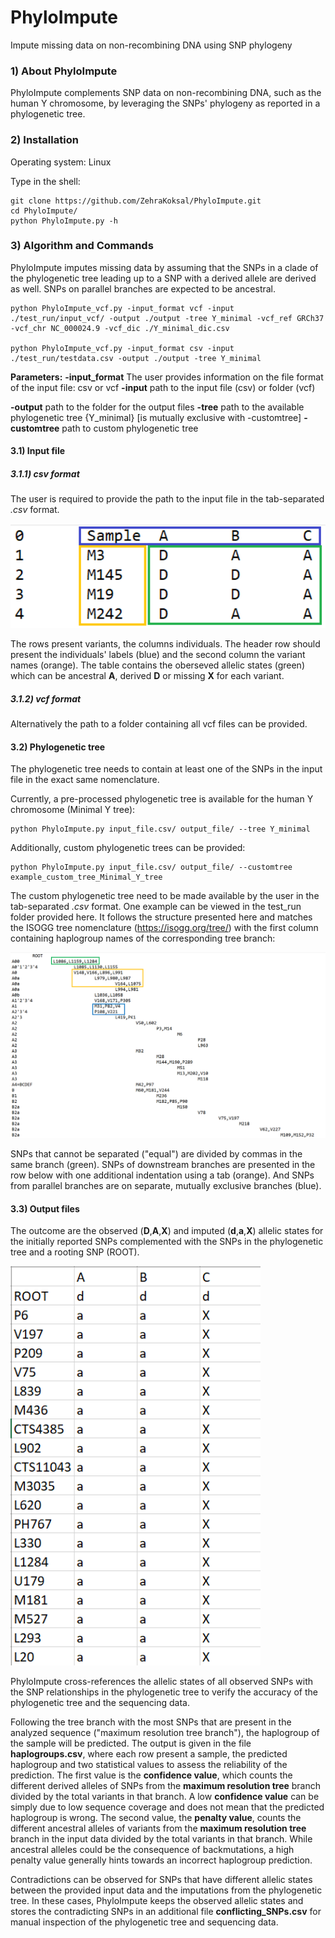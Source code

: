 # PhyloImpute
Impute missing data on non-recombining DNA using SNP phylogeny

### 1) About PhyloImpute
PhyloImpute complements SNP data on non-recombining DNA, such as the human Y chromosome, by leveraging the SNPs' phylogeny as reported in a phylogenetic tree.

### 2) Installation
Operating system: Linux

Type in the shell:
```
git clone https://github.com/ZehraKoksal/PhyloImpute.git
cd PhyloImpute/
python PhyloImpute.py -h
```

### 3) Algorithm and Commands
PhyloImpute imputes missing data by assuming that the SNPs in a clade of the phylogenetic tree leading up to a SNP with a derived allele are derived as well. SNPs on parallel branches are expected to be ancestral.

```
python PhyloImpute_vcf.py -input_format vcf -input ./test_run/input_vcf/ -output ./output -tree Y_minimal -vcf_ref GRCh37 -vcf_chr NC_000024.9 -vcf_dic ./Y_minimal_dic.csv

python PhyloImpute_vcf.py -input_format csv -input ./test_run/testdata.csv -output ./output -tree Y_minimal

```
**Parameters:**
**-input_format** The user provides information on the file format of the input file: csv or vcf
**-input** path to the input file (csv) or folder (vcf) 

**-output** path to the folder for the output files
**-tree** path to the available phylogenetic tree {Y_minimal} [is mutually exclusive with -customtree] 
**-customtree** path to custom phylogenetic tree


#### 3.1) Input file
##### 3.1.1) csv format
The user is required to provide the path to the input file in the tab-separated _.csv_ format. 

<img src="/test_run/images/input_csv.png" alt="Input file style" width="700"/>

The rows present variants, the columns individuals.
The header row should present the individuals' labels (blue) and the second column the variant names (orange). The table contains the oberseved allelic states (green) which can be ancestral **A**, derived **D**  or missing **X** for each variant.

##### 3.1.2) vcf format
Alternatively the path to a folder containing all vcf files can be provided. 


#### 3.2) Phylogenetic tree
The phylogenetic tree needs to contain at least one of the SNPs in the input file in the exact same nomenclature. 

Currently, a pre-processed phylogenetic tree is available for the human Y chromosome (Minimal Y tree):
```
python PhyloImpute.py input_file.csv/ output_file/ --tree Y_minimal
```

Additionally, custom phylogenetic trees can be provided:
```
python PhyloImpute.py input_file.csv/ output_file/ --customtree example_custom_tree_Minimal_Y_tree
```

The custom phylogenetic tree need to be made available by the user in the tab-separated _.csv_ format. One example can be viewed in the test_run folder provided here. It follows the structure presented here and matches the ISOGG tree nomenclature (https://isogg.org/tree/) with the first column containing haplogroup names of the corresponding tree branch:

<img src="/test_run/images/Custom_tree_hg.png" alt="Input file style" width="700"/>

SNPs that cannot be separated ("equal") are divided by commas in the same branch (green). SNPs of downstream branches are presented in the row below with one additional indentation using a tab (orange). And SNPs from parallel branches are on separate, mutually exclusive branches (blue).

#### 3.3) Output files
The outcome are the observed (**D**,**A**,**X**) and imputed (**d**,**a**,**X**) allelic states for the initially reported SNPs complemented with the SNPs in the phylogenetic tree and a rooting SNP (ROOT). 

<img src="/test_run/images/Output_partly.png" alt="Input file style" width="400"/>

PhyloImpute cross-references the allelic states of all observed SNPs with the SNP relationships in the phylogenetic tree to verify the accuracy of the phylogenetic tree and the sequencing data. 

Following the tree branch with the most SNPs that are present in the analyzed sequence ("maximum resolution tree branch"), the haplogroup of the sample will be predicted. The output is given in the file **haplogroups.csv**, where each row present a sample, the predicted haplogroup and two statistical values to assess the reliability of the prediction. The first value is the **confidence value**, which counts the different derived alleles of SNPs from the **maximum resolution tree** branch divided by the total variants in that branch. A low **confidence value** can be simply due to low sequence coverage and does not mean that the predicted haplogroup is wrong. The second value, the **penalty value**, counts the different ancestral alleles of variants from the **maximum resolution tree** branch in the input data divided by the total variants in that branch. While ancestral alleles could be the consequence of backmutations, a high penalty value generally hints towards an incorrect haplogroup prediction. 

Contradictions can be observed for SNPs that have different allelic states between the provided input data and the imputations from the phylogenetic tree. In these cases, PhyloImpute keeps the observed allelic states and stores the contradicting SNPs in an additional file **conflicting_SNPs.csv** for manual inspection of the phylogenetic tree and sequencing data.
